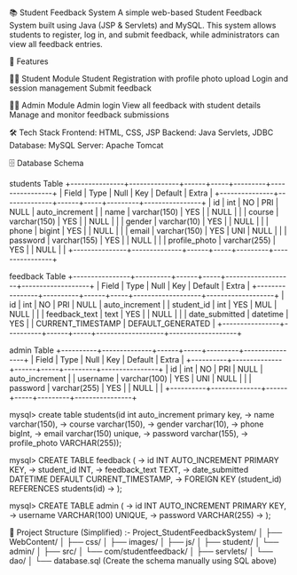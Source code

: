 📚 Student Feedback System
A simple web-based Student Feedback System built using Java (JSP & Servlets) and MySQL. This system allows students to register, log in, and submit feedback, while administrators can view all feedback entries.

🔧 Features

👩‍🎓 Student Module
Student Registration with profile photo upload
Login and session management
Submit feedback


👨‍💼 Admin Module
Admin login
View all feedback with student details
Manage and monitor feedback submissions

🛠️ Tech Stack
Frontend: HTML, CSS, JSP
Backend: Java Servlets, JDBC
Database: MySQL
Server: Apache Tomcat

🗄️ Database Schema

students Table
+---------------+--------------+------+-----+---------+----------------+
| Field         | Type         | Null | Key | Default | Extra          |
+---------------+--------------+------+-----+---------+----------------+
| id            | int          | NO   | PRI | NULL    | auto_increment |
| name          | varchar(150) | YES  |     | NULL    |                |
| course        | varchar(150) | YES  |     | NULL    |                |
| gender        | varchar(10)  | YES  |     | NULL    |                |
| phone         | bigint       | YES  |     | NULL    |                |
| email         | varchar(150) | YES  | UNI | NULL    |                |
| password      | varchar(155) | YES  |     | NULL    |                |
| profile_photo | varchar(255) | YES  |     | NULL    |                |
+---------------+--------------+------+-----+---------+----------------+

feedback Table
+----------------+----------+------+-----+-------------------+-------------------+
| Field          | Type     | Null | Key | Default           | Extra             |
+----------------+----------+------+-----+-------------------+-------------------+
| id             | int      | NO   | PRI | NULL              | auto_increment    |
| student_id     | int      | YES  | MUL | NULL              |                   |
| feedback_text  | text     | YES  |     | NULL              |                   |
| date_submitted | datetime | YES  |     | CURRENT_TIMESTAMP | DEFAULT_GENERATED |
+----------------+----------+------+-----+-------------------+-------------------+

admin Table
+----------+--------------+------+-----+---------+----------------+
| Field    | Type         | Null | Key | Default | Extra          |
+----------+--------------+------+-----+---------+----------------+
| id       | int          | NO   | PRI | NULL    | auto_increment |
| username | varchar(100) | YES  | UNI | NULL    |                |
| password | varchar(255) | YES  |     | NULL    |                |
+----------+--------------+------+-----+---------+----------------+


mysql> create table students(id int auto_increment primary key,
    -> name varchar(150), 
    -> course varchar(150),
    -> gender varchar(10),
    -> phone bigInt,
    -> email varchar(150) unique,
    -> password varchar(155),
    -> profile_photo VARCHAR(255));
 
mysql> CREATE TABLE feedback (
    ->   id INT AUTO_INCREMENT PRIMARY KEY,
    ->   student_id INT,
    ->   feedback_text TEXT,
    ->   date_submitted DATETIME DEFAULT CURRENT_TIMESTAMP,
    ->   FOREIGN KEY (student_id) REFERENCES students(id)
    -> );


mysql> CREATE TABLE admin (
    ->   id INT AUTO_INCREMENT PRIMARY KEY,
    ->   username VARCHAR(100) UNIQUE,
    ->   password VARCHAR(255)
    -> );

📂 Project Structure (Simplified) :-
Project_StudentFeedbackSystem/
│
├── WebContent/
│   ├── css/
│   ├── images/
│   ├── js/
│   ├── student/
│   └── admin/
│
├── src/
│   └── com/studentfeedback/
│       ├── servlets/
│       └── dao/
│
└── database.sql   (Create the schema manually using SQL above)
